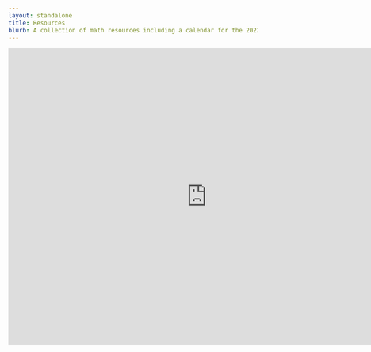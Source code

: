```yaml
---
layout: standalone
title: Resources
blurb: A collection of math resources including a calendar for the 2022-23 school year, online classes, and books.
---
```

<iframe src="https://calendar.google.com/calendar/embed?src=a9178a758ddcb8f3ac3ff4d51d68cb57067f05289ce78be249b0341ba6d2c671%40group.calendar.google.com&ctz=America%2FLos_Angeles" style="border: 0" width="800" height="600" frameborder="0" scrolling="no"></iframe>
